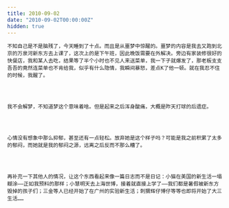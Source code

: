 ```yaml
---
title: 2010-09-02
date: "2010-09-02T00:00:00Z"
hidden: true
---
```

    不知自己是不是脑残了，今天睡到了十点。而且是从噩梦中惊醒的。噩梦的内容是我去又跑到北京的万泉河新东方去上课了，这次上的是下午班，因此晚饭需要在外解决。旁边有家装修很好的快餐店，我和某人去吃，结果等了半个小时也不见人来送菜单，我一下子就爆发了，那老板支支吾吾的竟然连菜单也不肯给我，似乎有什么隐情，我瞬间暴怒，差点K了他一顿。就在我忍不住的时候，我醒了。
    
    
    
    
    我不会解梦，不知道梦这个意味着啥。但是起来之后浑身酸痛，大概是昨天打球的后遗症。
    
    
    
    
    心情没有想象中那么抑郁，甚至还有一点轻松。放弃她是这个样子吗？可能是我之前积累了太多的郁闷，而她就是我的郁闷之源，远离之后反而不那么糟了。
    
    
    
    
    再补充一下其他人的情况，让这个东西看起来像一篇日志而不是日记：小猫在美国的新生活一塌糊涂——正如我预料的那样；小慧明天去上海世博，接着就直接上学了——我们都是暑假被新东方毁掉的孩子们；三金等人已经开始了在广州的实验新生活；刺猬辉仔博仔等等也即将开始了大三生活……
